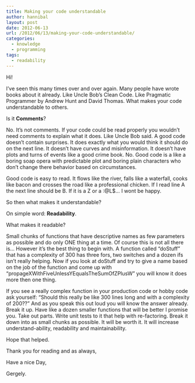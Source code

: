 ```yaml
---
title: Making your code understandable
author: hannibal
layout: post
date: 2012-06-13
url: /2012/06/13/making-your-code-understandable/
categories:
  - knowledge
  - programming
tags:
  - readability
---
```

Hi!

I&#8217;ve seen this many times over and over again. Many people have wrote books about it already. Like Uncle Bob&#8217;s Clean Code. Like Pragmatic Programmer by Andrew Hunt and David Thomas. What makes your code understandable to others. 

Is it **Comments**?

No. It&#8217;s not comments. If your code could be read properly you wouldn&#8217;t need comments to explain what it does. Like Uncle Bob said. A good code doesn&#8217;t contain surprises. It does exactly what you would think it should do on the next line. It doesn&#8217;t have curves and misinformation. It doesn&#8217;t have plots and turns of events like a good crime book. No. Good code is a like a boring soap opera with predictable plot and boring plain characters who don&#8217;t change there behavior based on circumstances. 

Good code is easy to read. It flows like the river, falls like a waterfall, cooks like bacon and crosses the road like a professional chicken. If I read line A the next line should be B. If it is a Z or a :@L$&#8230; I wont be happy. 

So then what makes it understandable?

On simple word: **Readability**.

What makes it readable?

Small chunks of functions that have descriptive names as few parameters as possible and do only ONE thing at a time. Of course this is not all there is&#8230; However it&#8217;s the best thing to begin with. A function called &#8220;doStuff&#8221; that has a complexity of 300 has three fors, two switches and a dozen ifs isn&#8217;t really helping. Now if you look at doStuff and try to give a name based on the job of the function and come up with &#8220;propageXWithFiveUnlessYEqualsTheSumOfZPlusW&#8221; you will know it does more then one thing. 

If you see a really complex function in your production code or hobby code ask yourself: &#8220;Should this really be like 300 lines long and with a complexity of 200??&#8221; And as you speak this out loud you will know the answer already. Break it up. Have like a dozen smaller functions that will be better I promise you. Take out parts. Write unit tests to it that help with re-factoring. Break it down into as small chunks as possible. It will be worth it. It will increase understand-ability, readability and maintainability. 

Hope that helped. 

Thank you for reading and as always,
  
Have a nice Day,
  
Gergely.